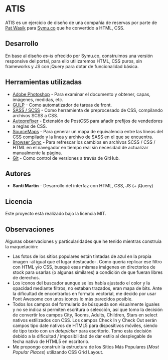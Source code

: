 # ATIS

ATIS es un ejercicio de diseño de una compañía de reservas por parte de [Pat Wasik](https://dribbble.com/glash) para [Symu.co](https://symu.co/freebies/templates-4/atis-psd-template/) que he convertido a HTML, CSS.

## Desarrollo

En base al diseño *as-is* ofrecido por Symu.co, construimos una versión responsive del portal, para ello utilizaremos HTML, CSS puros, sin frameworks y JS con jQuery para dotar de funcionalidad básica.

## Herramientas utilizadas

* [Adobe Photoshop](https://www.adobe.com/products/photoshop.html) - Para examinar el documento y obtener, capas, imágenes, medidas, etc.
* [GULP]() - Como automatizador de tareas de front.
* [SASS / SCSS](http://sass-lang.com/) - Como herramienta de preprocesado de CSS, compilando archivos SCSS a CSS.
* [Autoprefixer](https://github.com/postcss/autoprefixer) - Extensión de PostCSS para añadir prefijos de vendedores a reglas de CSS.
* [SourceMaps](https://www.npmjs.com/package/gulp-sourcemaps) - Para generar un mapa de equivalencia entre las líneas del CSS compilado y la línea y archivo de SASS en el que se encuentra.
* [Browser Sync](https://browsersync.io/) - Para refrescar los cambios en archivos SCSS / CSS / HTML en el navegador en tiempo real sin necesidad de actualizar manualmente la página.
* [Git](https://git-scm.com/) - Como control de versiones a través de GitHub.

## Autores

* **Santi Martin** - Desarrollo del interfaz con HTML, CSS, JS (+ jQuery)

## Licencia

Este proyecto está realizado bajo la licencia MIT.

## Observaciones

Algunas observaciones y particularidades que he tenido mientras construía la maquetación:
* Las fotos de los sitios populares están tintadas de azul en la propia imagen -al igual que el lugar destacado-. Como quería replicar ese filtro con HTML y/o CSS, busqué esas mismas imágenes en directorios de stock para usarlas (o algunas similares) a condición de que fueran libres de derechos.
* Los iconos del buscador aunque se les había ajustado el color y la opacidad mediante filtros, no estaban trazados, eran mapa de bits. Ante la dificultad de encontrarlos en formato vectorial, me decido por usar Font Awesome con unos iconos lo más parecidos posible.
* Todos los campos del formulario de búsqueda son visualmente iguales y no se indica si permiten escritura o selección, así que tomo la decisión de convertir los campos City, Rooms, Adults, Children, Stars en select nativos estilizados con CSS. Los campos Check In y Check Out serán campos tipo date nativos de HTML5 para dispositivos móviles, siendo de tipo texto con un *datepicker* para escritorio. Tomo esta decisión debido a la dificultad / imposibilidad de dar estilo al desplegable de fecha nativo de HTML5 en escritorio.
* Me propongo construir la estructura de los Sitios Más Populares (*Most Popular Places*) utilizando CSS Grid Layout.

